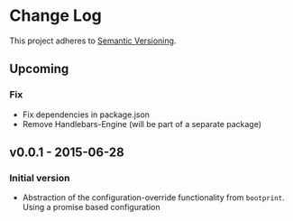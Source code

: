 # Change Log

This project adheres to [Semantic Versioning](http://semver.org/).

## Upcoming
### Fix

- Fix dependencies in package.json
- Remove Handlebars-Engine (will be part of a separate package)

## v0.0.1 - 2015-06-28
### Initial version

- Abstraction of the configuration-override functionality from `bootprint`.
  Using a promise based configuration
